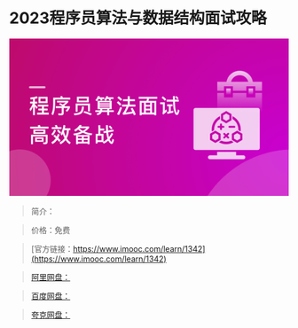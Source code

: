 # 2023程序员算法与数据结构面试攻略

![img](../../assets/63fc167c09c34ded05400304.png)

> 简介：

> 价格：免费

> [官方链接：https://www.imooc.com/learn/1342](https://www.imooc.com/learn/1342)

> [阿里网盘：]()

> [百度网盘：]()

> [夸克网盘：]()
